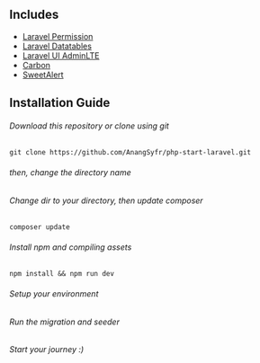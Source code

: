 ## Includes
 - <a href="https://github.com/spatie/laravel-permission"> Laravel Permission </a> <br>
 - <a href="https://github.com/yajra/laravel-datatables"> Laravel Datatables <br>
 - <a href="https://github.com/InfyOmLabs/laravel-ui-adminlte"> Laravel UI AdminLTE </a> <br>
 - <a href="https://github.com/briannesbitt/Carbon"> Carbon </a> <br>
 - <a href="https://github.com/uxweb/sweet-alert"> SweetAlert </a> <br>

## Installation Guide
###### Download this repository or clone using git

```
git clone https://github.com/AnangSyfr/php-start-laravel.git
```


###### then, change the directory name
###### Change dir to your directory, then update composer

```
composer update
```


###### Install npm and compiling assets

```
npm install && npm run dev
```


###### Setup your environment
###### Run the migration and seeder
###### Start your journey :)

